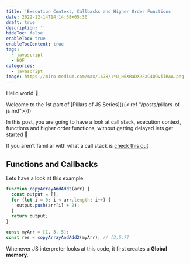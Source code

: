 ```yaml
---
title: 'Execution Context, Callbacks and Higher Order Functions'
date: 2022-12-14T14:14:58+05:30
draft: true
description: ''
hideToc: false
enableToc: true
enableTocContent: true
tags:
  - javascript
  - HOF
categories:
  - javascript
image: https://miro.medium.com/max/1678/1*O_H6XRaDX9FaC4Q9viiRAA.png
---
```


Hello world :wave:,

Welcome to the 1st part of [Pillars of JS Series]({{< ref "/posts/pillars-of-js.md">}})

In this post, you are going to have a look at call stack, execution context, functions and higher order functions, without getting delayed lets get started :rocket:

If you aren't familiar with what a call stack is [check this out](https://developer.mozilla.org/en-US/docs/Glossary/Call_stack)

## Functions and Callbacks

Lets have a look at this example

```js
function copyArrayAndAdd2(arr) {
  const output = [];
  for (let i = 0; i < arr.length; i++) {
    output.push(arr[i] + 2);
  }
  return output;
}

const myArr = [1, 3, 5];
const res = copyArrayAndAdd2(myArr); // [3,5,7]
```

Whenever JS interpreter looks at this code, it first creates a **Global memory**.
